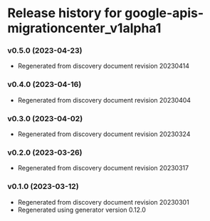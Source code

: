 # Release history for google-apis-migrationcenter_v1alpha1

### v0.5.0 (2023-04-23)

* Regenerated from discovery document revision 20230414

### v0.4.0 (2023-04-16)

* Regenerated from discovery document revision 20230404

### v0.3.0 (2023-04-02)

* Regenerated from discovery document revision 20230324

### v0.2.0 (2023-03-26)

* Regenerated from discovery document revision 20230317

### v0.1.0 (2023-03-12)

* Regenerated from discovery document revision 20230301
* Regenerated using generator version 0.12.0

